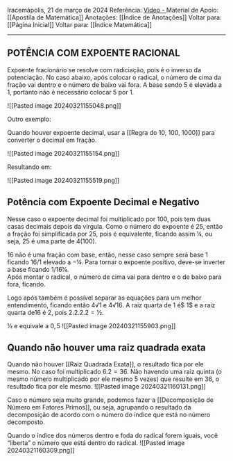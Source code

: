 Iracemápolis, 21 de março de 2024
Referência: [Vídeo - ]()
Material de Apoio: [[Apostila de Matemática]]
Anotações: [[Índice de Anotações]]
Voltar para: [[Página Inicial]]
Voltar para: [[Índice Matemática]]
___________________
## POTÊNCIA COM EXPOENTE RACIONAL
Expoente fracionário se resolve com radiciação, pois é o inverso da potenciação. No caso abaixo, após colocar o radical, o número de cima da fração vai dentro e o número de baixo vai fora. A base sendo 5 é elevada a 1, portanto não é necessário colocar 5 por 1.

![[Pasted image 20240321155048.png]]

Outro exemplo:

Quando houver expoente decimal, usar a [[Regra do 10, 100, 1000]] para converter o decimal em fração.

![[Pasted image 20240321155154.png]]

Resultando em:

![[Pasted image 20240321155519.png]]
## Potência com Expoente Decimal e Negativo
Nesse caso o expoente decimal foi multiplicado por $100$, pois tem duas casas decimais depois da vírgula. Como o número do expoente é $25$, então a fração foi simplificada por $25$, pois é equivalente, ficando assim $¼$, ou seja, $25$ é uma parte de $4 (100)$.

$16$ não é uma fração com base, então, nesse caso sempre será base $1$ ficando $16/1$ elevado a $-¼.$ Para tornar o expoente positivo, deve-se inverter a base ficando $1/16¼$.  
Após montar o radical, o número de cima vai para dentro e o de baixo para fora, ficando.

Logo após também é possível separar as equações para um melhor entendimento, ficando então $4√1$ e $4√16$. A raiz quarta de $1$ é$ 1$ e a raiz quarta de$16$ é $2$, pois $2.2.2.2 = ½$.

$½$ e equivale a $0,5$
![[Pasted image 20240321155903.png]]

## Quando não houver uma raiz quadrada exata
Quando não houver [[Raiz Quadrada Exata]], o resultado fica por ele mesmo. No caso foi multiplicado $6.2 = 36$. Não havendo uma raiz quinta (o mesmo número multiplicado por ele mesmo 5 vezes) que resulte em $36$, o resultado fica por ele mesmo.
![[Pasted image 20240321160131.png]]

Caso o número seja muito grande, podemos fazer a [[Decomposição de Número em Fatores Primos]], ou seja, agrupando o resultado da decomposição de acordo com o número do índice que está no número decomposto.

Quando o índice dos números dentro e foda do radical forem iguais, você “liberta” o número que está dentro do radical.
![[Pasted image 20240321160309.png]]